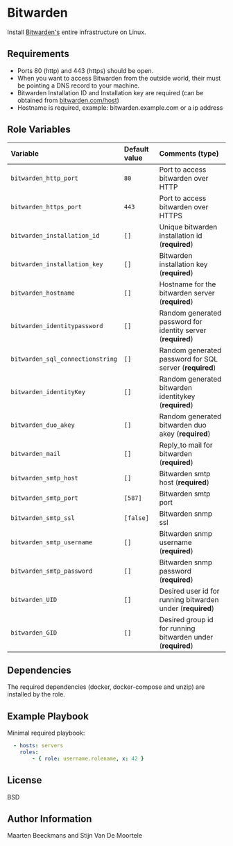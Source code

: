 Bitwarden
=========

Install [Bitwarden's](https://bitwarden.com/) entire infrastructure on Linux.

Requirements
------------

* Ports 80 (http) and 443 (https) should be open.
* When you want to access Bitwarden from the outside world, their must be pointing a DNS record to your machine.
* Bitwarden Installation ID and Installation key are required (can be obtained from [bitwarden.com/host](https://bitwarden.com/host))
* Hostname is required, example: bitwarden.example.com or a ip address

Role Variables
--------------

| Variable                         | Default value | Comments (type)                                              |
| :------------------------------- | :------------ | :----------------------------------------------------------- |
| `bitwarden_http_port`            | `80`          | Port to access bitwarden over HTTP                           |
| `bitwarden_https_port`           | `443`         | Port to access bitwarden over HTTPS                          |
| `bitwarden_installation_id`      | `[]`          | Unique bitwarden installation id (**required**)              |
| `bitwarden_installation_key`     | `[]`          | Bitwarden installation key (**required**)                    |
| `bitwarden_hostname`             | `[]`          | Hostname for the bitwarden server (**required**)             |
| `bitwarden_identitypassword`     | `[]`          | Random generated password for identity server (**required**) |
| `bitwarden_sql_connectionstring` | `[]`          | Random generated password for SQL server (**required**)      |
| `bitwarden_identityKey`          | `[]`          | Random generated bitwarden identitykey (**required**)        |
| `bitwarden_duo_akey`             | `[]`          | Random generated bitwarden duo akey (**required**)           |
| `bitwarden_mail`                 | `[]`          | Reply_to mail for bitwarden (**required**)                   |
| `bitwarden_smtp_host`            | `[]`          | Bitwarden smtp host (**required**)                           |
| `bitwarden_smtp_port`            | `[587]`       | Bitwarden smtp port                                          |
| `bitwarden_smtp_ssl`             | `[false]`     | Bitwarden snmp ssl                                           |
| `bitwarden_smtp_username`        | `[]`          | Bitwarden snmp username (**required**)                       |
| `bitwarden_smtp_password`        | `[]`          | Bitwarden snmp password (**required**)                       |
| `bitwarden_UID`                  | `[]`          | Desired user id for running bitwarden under (**required**)   |
| `bitwarden_GID`                  | `[]`          | Desired group id for running bitwarden under (**required**)  |

Dependencies
------------

The required dependencies (docker, docker-compose and unzip) are installed by the role.

Example Playbook
----------------

Minimal required playbook:

```yml
  - hosts: servers
    roles:
        - { role: username.rolename, x: 42 }
```
License
-------

BSD

Author Information
------------------

Maarten Beeckmans and Stijn Van De Moortele
